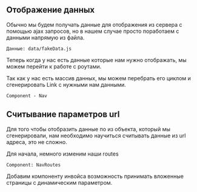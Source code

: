 ## Отображение данных

Обычно мы будем получать данные для отображения из сервера с помощью ajax запросов,
но в нашем случае просто поработаем с данными напрямую из файла.

```Данные: data/fakeData.js```

Теперь когда у нас есть данные которые нам нужно отображать, мы можем перейти к
работе с роутами.

Так как у нас есть массив данных, мы можем перебрать его циклом и сгенерировать 
Link с нужными нам данными.

```Component - Nav```

## Считывание параметров url

Для того чтобы отобразить данные по из объекта, который мы сгенерировали, нам
необходимо научиться считывать данные из url адреса, это не сложно.

Для начала, немного изменим наши routes

```Component: NavRoutes```

Добавим компоненту инвойса возможность принимать вложенные страницы с динамическим
параметром.
